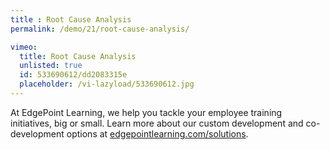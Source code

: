 ```yaml
---
title : Root Cause Analysis
permalink: /demo/21/root-cause-analysis/

vimeo:
  title: Root Cause Analysis
  unlisted: true
  id: 533690612/dd2083315e
  placeholder: /vi-lazyload/533690612.jpg
---
```

At EdgePoint Learning, we help you tackle your employee training initiatives, big or small. Learn more about our custom development and co-development options at [edgepointlearning.com/solutions](/solutions/).